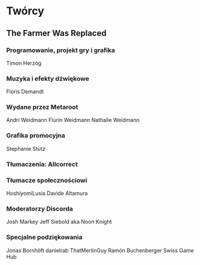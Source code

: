 # Twórcy

## The Farmer Was Replaced

### Programowanie, projekt gry i grafika
Timon Herzog

### Muzyka i efekty dźwiękowe
Floris Demandt

### Wydane przez Metaroot
Andri Weidmann
Flurin Weidmann
Nathalie Weidmann

### Grafika promocyjna
Stephanie Stutz

### Tłumaczenia: Allcorrect

### Tłumacze społecznościowi
HoshiyomiLusia
Davide Altamura

### Moderatorzy Discorda
Josh Markey
Jeff Siebold aka Noon Knight

### Specjalne podziękowania
Jonas Bornhöft
danielrab
ThatMerlinGuy
Ramón Buchenberger
Swiss Game Hub